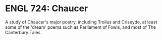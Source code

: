 # ENGL 724: Chaucer

A study of Chaucer's major poetry, including Troilus and Criseyde, at least some of the 'dream' poems such as Parliament of Fowls, and most of The Canterbury Tales.